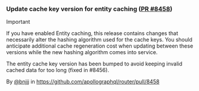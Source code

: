 ### Update cache key version for entity caching ([PR #8458](https://github.com/apollographql/router/pull/8458))

> [!IMPORTANT]
> If you have enabled Entity caching, this release contains changes that necessarily alter the hashing algorithm used for the cache keys. You should anticipate additional cache regeneration cost when updating between these versions while the new hashing algorithm comes into service.

The entity cache key version has been bumped to avoid keeping invalid cached data for too long (fixed in #8456).

By [@bnjjj](https://github.com/bnjjj) in https://github.com/apollographql/router/pull/8458